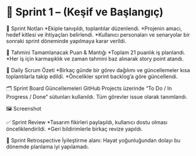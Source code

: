 # 🧾 Sprint 1 – (Keşif ve Başlangıç)

📌 Sprint Notları
*Ekiple tanışıldı, toplantılar düzenlendi.
*Projenin amacı, hedef kitlesi ve ihtiyaçları belirlendi.
*Kullanıcı personaları ve senaryolar bir sonraki sprint döneminde yapılmaya karar verildi.


🔢 Tahmini Tamamlanacak Puan & Mantığı
*Toplam 21 puanlık iş planlandı.
*Her iş için karmaşıklık ve zaman tahmini baz alınarak story point atandı.

📅 Daily Scrum Özeti
*Birkaç günde bir görev dağılımı ve güncellemeler kısa toplantılarla takip edildi.
*Öncelikler sprint backlog’a göre güncellendi.

🗂 Sprint Board Güncellemeleri
GitHub Projects üzerinde “To Do / In Progress / Done” sütunları kullanıldı.
Tüm görevler issue olarak tanımlandı.

🖼 Screenshot

✅ Sprint Review
*Tasarım fikirleri paylaşıldı, kullanıcı dostu olması önceliklendirildi.
*Geri bildirimlerle birkaç revize yapıldı.

🔄 Sprint Retrospective 
İyileştirme alanı: Hayat yoğunluğundan dolayı bu dönemde planlama iyi yapılamadı.
